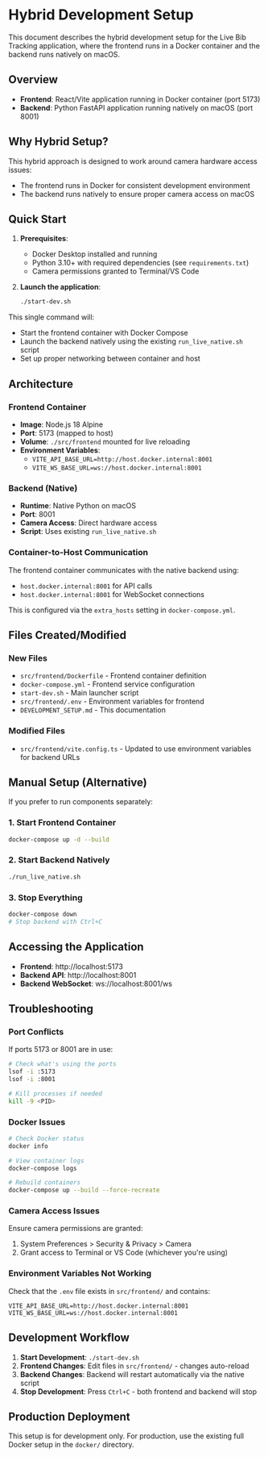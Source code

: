 # Hybrid Development Setup

This document describes the hybrid development setup for the Live Bib Tracking application, where the frontend runs in a Docker container and the backend runs natively on macOS.

## Overview

- **Frontend**: React/Vite application running in Docker container (port 5173)
- **Backend**: Python FastAPI application running natively on macOS (port 8001)

## Why Hybrid Setup?

This hybrid approach is designed to work around camera hardware access issues:
- The frontend runs in Docker for consistent development environment
- The backend runs natively to ensure proper camera access on macOS

## Quick Start

1. **Prerequisites**:
   - Docker Desktop installed and running
   - Python 3.10+ with required dependencies (see `requirements.txt`)
   - Camera permissions granted to Terminal/VS Code

2. **Launch the application**:
   ```bash
   ./start-dev.sh
   ```

This single command will:
- Start the frontend container with Docker Compose
- Launch the backend natively using the existing `run_live_native.sh` script
- Set up proper networking between container and host

## Architecture

### Frontend Container
- **Image**: Node.js 18 Alpine
- **Port**: 5173 (mapped to host)
- **Volume**: `./src/frontend` mounted for live reloading
- **Environment Variables**:
  - `VITE_API_BASE_URL=http://host.docker.internal:8001`
  - `VITE_WS_BASE_URL=ws://host.docker.internal:8001`

### Backend (Native)
- **Runtime**: Native Python on macOS
- **Port**: 8001
- **Camera Access**: Direct hardware access
- **Script**: Uses existing `run_live_native.sh`

### Container-to-Host Communication
The frontend container communicates with the native backend using:
- `host.docker.internal:8001` for API calls
- `host.docker.internal:8001` for WebSocket connections

This is configured via the `extra_hosts` setting in `docker-compose.yml`.

## Files Created/Modified

### New Files
- `src/frontend/Dockerfile` - Frontend container definition
- `docker-compose.yml` - Frontend service configuration
- `start-dev.sh` - Main launcher script
- `src/frontend/.env` - Environment variables for frontend
- `DEVELOPMENT_SETUP.md` - This documentation

### Modified Files
- `src/frontend/vite.config.ts` - Updated to use environment variables for backend URLs

## Manual Setup (Alternative)

If you prefer to run components separately:

### 1. Start Frontend Container
```bash
docker-compose up -d --build
```

### 2. Start Backend Natively
```bash
./run_live_native.sh
```

### 3. Stop Everything
```bash
docker-compose down
# Stop backend with Ctrl+C
```

## Accessing the Application

- **Frontend**: http://localhost:5173
- **Backend API**: http://localhost:8001
- **Backend WebSocket**: ws://localhost:8001/ws

## Troubleshooting

### Port Conflicts
If ports 5173 or 8001 are in use:
```bash
# Check what's using the ports
lsof -i :5173
lsof -i :8001

# Kill processes if needed
kill -9 <PID>
```

### Docker Issues
```bash
# Check Docker status
docker info

# View container logs
docker-compose logs

# Rebuild containers
docker-compose up --build --force-recreate
```

### Camera Access Issues
Ensure camera permissions are granted:
1. System Preferences > Security & Privacy > Camera
2. Grant access to Terminal or VS Code (whichever you're using)

### Environment Variables Not Working
Check that the `.env` file exists in `src/frontend/` and contains:
```
VITE_API_BASE_URL=http://host.docker.internal:8001
VITE_WS_BASE_URL=ws://host.docker.internal:8001
```

## Development Workflow

1. **Start Development**: `./start-dev.sh`
2. **Frontend Changes**: Edit files in `src/frontend/` - changes auto-reload
3. **Backend Changes**: Backend will restart automatically via the native script
4. **Stop Development**: Press `Ctrl+C` - both frontend and backend will stop

## Production Deployment

This setup is for development only. For production, use the existing full Docker setup in the `docker/` directory.
